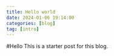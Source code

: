 ```yaml
---
title: Hello world
date: 2024-01-06 19:14:00
categories: [blog]
tag: [intro]
---
```


#Hello
This is a starter post for this blog.